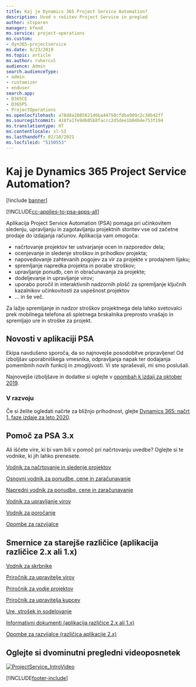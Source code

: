 ```yaml
---
title: Kaj je Dynamics 365 Project Service Automation?
description: Uvod v rešitev Project Service in pregled
author: stsporen
manager: kfend
ms.service: project-operations
ms.custom:
- dyn365-projectservice
ms.date: 9/23/2019
ms.topic: article
ms.author: ruhercul
audience: Admin
search.audienceType:
- admin
- customizer
- enduser
search.app:
- D365CE
- D365PS
- ProjectOperations
ms.openlocfilehash: a78d8a2085821d6ba44750cfdba909c2c38b42ff
ms.sourcegitcommit: 418fa1fe9d605b8faccc2d5dee1b04b4e753f194
ms.translationtype: HT
ms.contentlocale: sl-SI
ms.lasthandoff: 02/10/2021
ms.locfileid: "5150553"
---
```

# <a name="what-is-dynamics-365-project-service-automation"></a>Kaj je Dynamics 365 Project Service Automation?

[!include [banner](../includes/psa-now-project-operations.md)]

[!INCLUDE[cc-applies-to-psa-apps-all](../includes/cc-applies-to-psa-apps-all.md)]

Aplikacija Project Service Automation (PSA) pomaga pri učinkovitem sledenju, upravljanju in zagotavljanju projektnih storitev vse od začetne prodaje do izdajanja računov. Aplikacija vam omogoča:

- načrtovanje projektov ter ustvarjanje ocen in razporedov dela;
- ocenjevanje in sledenje stroškov in prihodkov projekta;
- napovedovanje zahtevanih pogojev za vir za projekte v prodajnem lijaku;
- spremljanje napredka projekta in porabe stroškov;
- upravljanje ponudb, cen in obračunavanja za projekte;
- dodeljevanje in upravljanje virov;
- uporabo poročil in interaktivnih nadzornih plošč za spremljanje ključnih kazalnikov učinkovitosti za uspešnost projektov
- ... in še več.

Za lažje spremljanje in nadzor stroškov projektnega dela lahko svetovalci prek mobilnega telefona ali spletnega brskalnika preprosto vnašajo in spremljajo ure in stroške za projekt.

## <a name="whats-new-in-psa"></a>Novosti v aplikaciji PSA
Ekipa navdušeno sporoča, da so najnovejše posodobitve pripravljene! Od izboljšav uporabniškega vmesnika, odpravljanja napak ter dodajanja pomembnih novih funkcij in zmogljivosti. Vi ste spraševali, mi smo poslušali.

Najnovejše izboljšave in dodatke si oglejte v [opombah k izdaji za oktober 2019](https://docs.microsoft.com/dynamics365-release-plan/2019wave2/index).

### <a name="in-development"></a>V razvoju
Če si želite ogledati načrte za bližnjo prihodnost, glejte [Dynamics 365: načrt 1. faze izdaje za leto 2020](https://docs.microsoft.com/dynamics365-release-plan/2020wave1/index).

## <a name="get-help-with-psa-version-3x"></a>Pomoč za PSA 3.x
Ali iščete vire, ki bi vam bili v pomoč pri načrtovanju uvedbe? Oglejte si te vodnike, ki jih lahko prenesete.

 [Vodnik za načrtovanje in sledenje projektov](../psa/implementation-guides/project-planning-tracking.md)

 [Osnovni vodnik za ponudbe, cene in zaračunavanje](../psa/implementation-guides/begin-quoting-pricing-billing.md)

 [Napredni vodnik za ponudbe, cene in zaračunavanje](../psa/implementation-guides/adv-quoting-pricing-billing.md)

 [Vodnik za upravljanje virov](../psa/implementation-guides/resource-management-guide.md)

 [Vodnik za poročanje](../psa/implementation-guides/reporting-guide.md)

 [Opombe za razvijalce](../psa/developer-guides/overview-dev-notes-v3.x.md)

## <a name="guidance-for-earlier-versions-app-version-2x-or-1x"></a>Smernice za starejše različice (aplikacija različice 2.x ali 1.x)
 [Vodnik za skrbnike](../psa/admin-guide.md)

 [Priročnik za upravitelje virov](../psa/resource-manager-guide.md)

 [Priročnik za vodje projektov](../psa/project-manager-guide.md)

 [Priročnik za upravitelja kupcev](../psa/account-manager-guide.md)

 [Ure, strošek in sodelovanje](../psa/time-expense-collaboration-guide.md)

 [Informativni dokumenti (aplikacija različice 2.x ali 1.x)](../psa/white-papers.md)

 [Opombe za razvijalce (različica aplikacije 2.x)](../psa/developer-guides/add-custom-qoi-forms-v2.x.md)

 ## <a name="watch-a-2-minute-overview-video"></a>Oglejte si dvominutni pregledni videoposnetek
 <a name="heroArea"></a> [![ProjectService_IntroVideo](../psa/media/project-service-intro-video.png "ProjectService_IntroVideo")](https://go.microsoft.com/fwlink/p/?LinkId=799457)




[!INCLUDE[footer-include](../includes/footer-banner.md)]